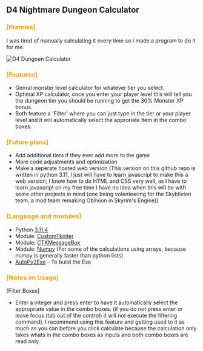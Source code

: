 ## D4 Nightmare Dungeon Calculator

### <section style='color: Orange;'>[Premiss]</section>
I was tired of manually calculating it every time so I made a program to do it for me.

![D4 Dungoen Calculator](https://i.imgur.com/OSB2asr.png)
### <section style='color: Orange;'>[Features]</section>
- Genral monster level calculator for whatever tier you select.
- Optimal XP calculator, once you enter your player level this will tell you the dungeon tier you should be running to get the 30% Monster XP bonus.
- Both feature a 'Filter' where you can just type in the tier or your player level and it will automatically select the approriate item in the combo boxes.

### <section style='color: Orange;'>[Future plans]</section>
- Add additional tiers if they ever add more to the game
- More code adjustments and optimization
- Make a seperate hosted web version (This version on this github repo is written in python 3.11, I just will have to learn javascript to make this a web version, I know how to do HTML and CSS very well, as I have to learn javascript on my free time I have no idea when this will be with some other projects in mind (one being volenteering for the Skyblivion team, a mod team remaking Oblivion in Skyrim's Engine))

### <section style='color: Orange;'>[Language and modules]</section>
- Python [3.11.4](https://www.python.org/downloads/)
- Module: [CustomTkinter](https://github.com/TomSchimansky/CustomTkinter)
- Module: [CTKMessageBox](https://github.com/Akascape/CTkMessagebox)
- Module: [Numpy](https://github.com/numpy/numpy) (For some of the calculations using arrays, because numpy is generally faster than python lists)
- [AutoPy2Exe](https://pypi.org/project/auto-py-to-exe/) - To build the Exe

### <section style='color: orange;'>[Notes on Usage]</section>
[Filter Boxes]
- Enter a integer and press enter to have it automatically select the appropriate value in the combo boxes. (if you do not press enter or leave focus (tab out of the control) it will not execute the filtering command), I recommend using this feature and getting used to it as much as you can before you click calculate because the calculation only takes whats in the combo boxes as inputs and both combo boxes are read only.
